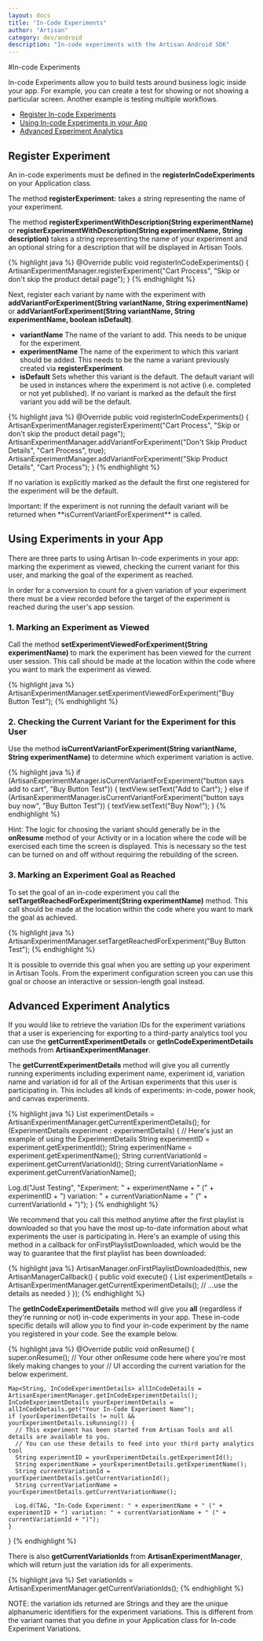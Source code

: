 ```yaml
---
layout: docs
title: "In-Code Experiments"
author: "Artisan"
category: dev/android
description: "In-code experiments with the Artisan Android SDK"
---
```

#In-code Experiments

In-code Experiments allow you to build tests around business logic inside your app.  For example, you can create a test for showing or not showing a particular screen.  Another example is testing multiple workflows.

<ul>
  <li><a href="#register">Register In-code Experiments</a></li>
  <li><a href="#usage">Using In-code Experiments in your App</a></li>
  <li><a href="#advanced">Advanced Experiment Analytics</a></li>
</ul>

<div id="register"></div>

## Register Experiment

An in-code experiments must be defined in the **registerInCodeExperiments** on your Application class.

The method **registerExperiment:** takes a string representing the name of your experiment.

The method **registerExperimentWithDescription(String experimentName)** or **registerExperimentWithDescription(String experimentName, String description)** takes a string representing the name of your experiment and an optional string for a description that will be displayed in Artisan Tools.

{% highlight java %}
@Override
public void registerInCodeExperiments() {
  ArtisanExperimentManager.registerExperiment("Cart Process", "Skip or don't skip the product detail page");
}
{% endhighlight %}

Next, register each variant by name with the experiment with **addVariantForExperiment(String variantName, String experimentName)** or **addVariantForExperiment(String variantName, String experimentName, boolean isDefault)**.

* **variantName** The name of the variant to add. This needs to be unique for the experiment.
* **experimentName** The name of the experiment to which this variant should be added. This needs to be the name a variant previously created via **registerExperiment**.
* **isDefault** Sets whether this variant is the default. The default variant will be used in instances where the experiment is not active (i.e. completed or not yet published). If no variant is marked as the default the first variant you add will be the default.

{% highlight java %}
@Override
public void registerInCodeExperiments() {
  ArtisanExperimentManager.registerExperiment("Cart Process", "Skip or don't skip the product detail page");
  ArtisanExperimentManager.addVariantForExperiment("Don't Skip Product Details", "Cart Process", true);
  ArtisanExperimentManager.addVariantForExperiment("Skip Product Details", "Cart Process");
}
{% endhighlight %}

If no variation is explicitly marked as the default the first one registered for the experiment will be the default.

<div class="note note-important">
  <p>Important: If the experiment is not running the default variant will be returned when **isCurrentVariantForExperiment** is called.</p>
</div>

<div id="usage"></div>

## Using Experiments in your App

There are three parts to using Artisan In-code experiments in your app: marking the experiment as viewed, checking the current variant for this user, and marking the goal of the experiment as reached.

In order for a conversion to count for a given variation of your experiment there must be a view recorded before the target of the experiment is reached during the user's app session.

### 1. Marking an Experiment as Viewed

Call the method **setExperimentViewedForExperiment(String experimentName)** to mark the experiment has been viewed for the current user session. This call should be made at the location within the code where you want to mark the experiment as viewed.

{% highlight java %}
ArtisanExperimentManager.setExperimentViewedForExperiment("Buy Button Test");
{% endhighlight %}

### 2. Checking the Current Variant for the Experiment for this User

Use the method **isCurrentVariantForExperiment(String variantName, String experimentName)** to determine which experiment variation is active.

{% highlight java %}
if (ArtisanExperimentManager.isCurrentVariantForExperiment("button says add to cart", "Buy Button Test")) {
  textView.setText("Add to Cart");
} else if (ArtisanExperimentManager.isCurrentVariantForExperiment("button says buy now", "Buy Button Test")) {
  textView.setText("Buy Now!");
}
{% endhighlight %}

<div class="note note-hint">
  <p>Hint: The logic for choosing the variant should generally be in the <strong>onResume</strong> method of your Activity or in a location where the code will be exercised each time the screen is displayed.  This is necessary so the test can be turned on and off without requiring the rebuilding of the screen.</p>
</div>

### 3. Marking an Experiment Goal as Reached

To set the goal of an in-code experiment you call the **setTargetReachedForExperiment(String experimentName)** method.  This call should be made at the location within the code where you want to mark the goal as achieved.

{% highlight java %}
ArtisanExperimentManager.setTargetReachedForExperiment("Buy Button Test");
{% endhighlight %}

<div class="note note-hint">
  <p>It is possible to override this goal when you are setting up your experiment in Artisan Tools. From the experiment configuration screen you can use this goal or choose an interactive or session-length goal instead.</p>
</div>

<div id="advanced"></div>

## Advanced Experiment Analytics

If you would like to retrieve the variation IDs for the experiment variations that a user is experiencing for exporting to a third-party analytics tool you can use the **getCurrentExperimentDetails** or **getInCodeExperimentDetails** methods from **ArtisanExperimentManager**.

The **getCurrentExperimentDetails** method will give you all currently running experiments including experiment name, experiment id, variation name and variation id for all of the Artisan experiments that this user is participating in. This includes all kinds of experiments: in-code, power hook, and canvas experiments.

{% highlight java %}
List<ExperimentDetails> experimentDetails = ArtisanExperimentManager.getCurrentExperimentDetails();
for (ExperimentDetails experiment : experimentDetails) {
  // Here's just an example of using the ExperimentDetails
  String experimentID = experiment.getExperimentId();
  String experimentName = experiment.getExperimentName();
  String currentVariationId = experiment.getCurrentVariationId();
  String currentVariationName = experiment.getCurrentVariationName();

  Log.d("Just Testing", "Experiment: " + experimentName + " (" + experimentID + ") variation: " + currentVariationName + " (" + currentVariationId + ")");
}
{% endhighlight %}

We recommend that you call this method anytime after the first playlist is downloaded so that you have the most up-to-date information about what experiments the user is participating in. Here's an example of using this method in a callback for onFirstPlaylistDownloaded, which would be the way to guarantee that the first playlist has been downloaded:

{% highlight java %}
ArtisanManager.onFirstPlaylistDownloaded(this, new ArtisanManagerCallback() {
  public void execute() {
    List<ExperimentDetails> experimentDetails = ArtisanExperimentManager.getCurrentExperimentDetails();
    // ...use the details as needed
  }
});
{% endhighlight %}

The **getInCodeExperimentDetails** method will give you **all** (regardless if they're running or not) in-code experiments in your app. These in-code specific details will allow you to find your in-code experiment by the name you registered in your code. See the example below.

{% highlight java %}
  @Override
  public void onResume() {
    super.onResume();
    // Your other onResume code here where you're most likely making changes to your 
    // UI according the current variation for the below experiment.

    Map<String, InCodeExperimentDetails> allInCodeDetails = ArtisanExperimentManager.getInCodeExperimentDetails();
    InCodeExperimentDetails yourExperimentDetails = allInCodeDetails.get("Your In-Code Experiment Name");
    if (yourExperimentDetails != null && yourExperimentDetails.isRunning()) {
      // This experiment has been started from Artisan Tools and all details are available to you.
      // You can use these details to feed into your third party analytics tool
      String experimentID = yourExperimentDetails.getExperimentId();
      String experimentName = yourExperimentDetails.getExperimentName();
      String currentVariationId = yourExperimentDetails.getCurrentVariationId();
      String currentVariationName = yourExperimentDetails.getCurrentVariationName();

      Log.d(TAG, "In-Code Experiment: " + experimentName + " (" + experimentID + ") variation: " + currentVariationName + " (" + currentVariationId + ")");
    }
  }
{% endhighlight %}


There is also **getCurrentVariationIds** from **ArtisanExperimentManager**, which will return just the variation ids for all experiments.

{% highlight java %}
Set<String> variationIds = ArtisanExperimentManager.getCurrentVariationIds();
{% endhighlight %}

<div class="note note-hint">
<p>NOTE: the variation ids returned are Strings and they are the unique alphanumeric identifiers for the experiment variations. This is different from the variant names that you define in your Application class for In-code Experiment Variations.</p>
</div>
